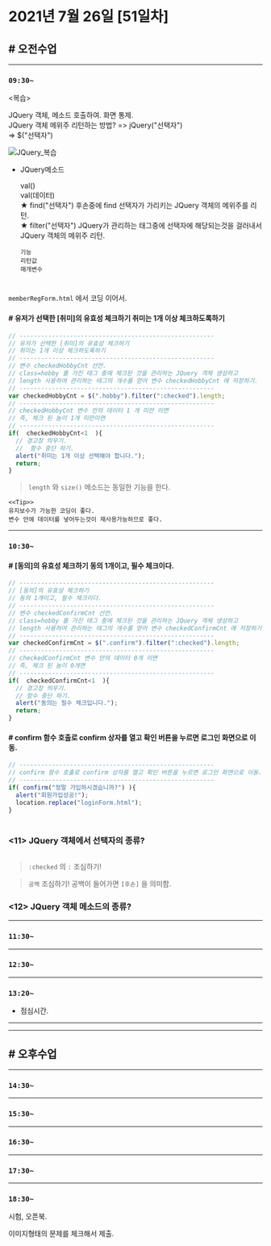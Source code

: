 # 2021년 7월 26일 [51일차]  

## # 오전수업  
----
### `09:30~`  


<복습>    

JQuery 객체, 메소드 호출하여. 화면 통제.    
JQuery 객체 메위주 리턴하는 방법?  =>  jQuery("선택자")  
                                 =>  $("선택자")     

![JQuery_복습]()    

- JQuery메소드

  val()    
  val(데이터)    
  ★ find("선택자")    후손중에 find 선택자가 가리키는 JQuery 객체의 메위주를 리턴.  
  ★ filter("선택자")  JQuery가 관리하는 태그중에 선택자에 해당되는것을 걸러내서 JQuery 객체의 메위주 리턴.  

  ```
  기능   
  리턴값    
  매개변수    
  ```

#

`memberRegForm.html` 에서 코딩 이어서.  

#### # 유저가 선택한 [취미]의 유효성 체크하기 취미는 1개 이상 체크하도록하기

```javascript
// ------------------------------------------------------
// 유저가 선택한 [취미]의 유효성 체크하기 
// 취미는 1개 이상 체크하도록하기
// ------------------------------------------------------
// 변수 checkedHobbyCnt 선언.
// class=hobby 를 가진 태그 중에 체크된 것을 관리하는 JQuery 객체 생성하고 
// length 사용하여 관리하는 태그의 개수를 얻어 변수 checkedHobbyCnt 에 저장하기. 
// ------------------------------------------------------
var checkedHobbyCnt = $(".hobby").filter(":checked").length;
// ------------------------------------------------------
// checkedHobbyCnt 변수 안의 데이터 1 개 미만 이면 
// 즉, 체크 된 놈이 1개 미만이면
// ------------------------------------------------------
if(  checkedHobbyCnt<1  ){
  // 경고창 띄우기.
  //  함수 중단 하기. 
  alert("취미는 1개 이상 선택해야 합니다.");
  return;
}
```
> `length` 와  `size()` 메소드는 동일한 기능을 한다.  


```
<<Tip>>
유지보수가 가능한 코딩이 좋다. 
변수 안에 데이터를 넣어두는것이 재사용가능하므로 좋다.
```

----
### `10:30~`

#### # [동의]의 유효성 체크하기 동의 1개이고, 필수 체크이다.   

```javascript
// ------------------------------------------------------
// [동의]의 유효성 체크하기 
// 동의 1개이고, 필수 체크이다.
// ------------------------------------------------------
// 변수 checkedConfirmCnt 선언.
// class=hobby 를 가진 태그 중에 체크된 것을 관리하는 JQuery 객체 생성하고 
// length 사용하여 관리하는 태그의 개수를 얻어 변수 checkedConfirmCnt 에 저장하기. 
// ------------------------------------------------------
var checkedConfirmCnt = $(".confirm").filter(":checked").length;
// ------------------------------------------------------
// checkedConfirmCnt 변수 안의 데이터 0개 이면 
// 즉, 체크 된 놈이 0개면
// ------------------------------------------------------
if(  checkedConfirmCnt<1  ){
  // 경고창 띄우기.
  // 함수 중단 하기. 
  alert("동의는 필수 체크입니다.");
  return;
}
```

#### # confirm 함수 호출로 confirm 상자를 열고 확인 버튼을 누르면 로그인 화면으로 이동.

```javascript
// ------------------------------------------------------
// confirm 함수 호출로 confirm 상자를 열고 확인 버튼을 누르면 로그인 화면으로 이동.
// ------------------------------------------------------
if( confirm("정말 가입하시겠습니까?") ){
  alert("회원가입성공!");
  location.replace("loginForm.html");
}
```

#

### <11> JQuery 객체에서 선택자의 종류?

```

```
> `:checked` 의 `:` 조심하기!  

> `공백` 조심하기! 공백이 들어가면 `[후손]` 을 의미함.  


### <12> JQuery 객체 메소드의 종류?  


















----
### `11:30~`








----
### `12:30~`








----
### `13:20~`

  - 점심시간.

---
---

## # 오후수업

---
### `14:30~`










---
### `15:30~`









----
### `16:30~`








----
### `17:30~`








----
### `18:30~`


시험, 오픈북.    

이미지형태의 문제를 체크해서 제출.    